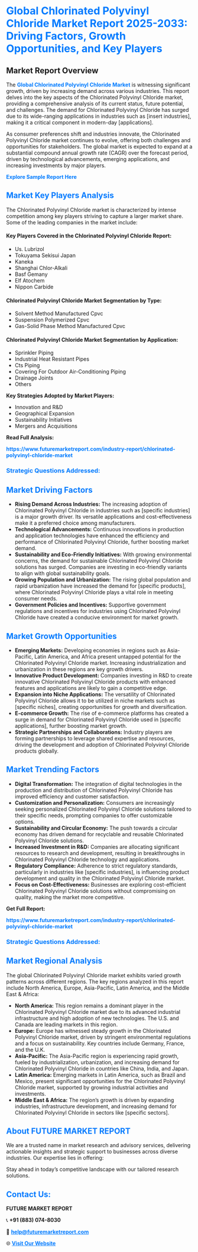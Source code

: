 <h1 style="color: #007BFF;">Global Chlorinated Polyvinyl Chloride Market Report 2025-2033: Driving Factors, Growth Opportunities, and Key Players</h1>

<section id="overview">
<h2>Market Report Overview</h2>
<p>The <a href="https://www.futuremarketreport.com/industry-report/chlorinated-polyvinyl-chloride-market" style="color: #007BFF; text-decoration: none;"><strong>Global Chlorinated Polyvinyl Chloride Market</strong></a> is witnessing significant growth, driven by increasing demand across various industries. This report delves into the key aspects of the Chlorinated Polyvinyl Chloride market, providing a comprehensive analysis of its current status, future potential, and challenges. The demand for Chlorinated Polyvinyl Chloride has surged due to its wide-ranging applications in industries such as [insert industries], making it a critical component in modern-day [applications].</p>
<p>As consumer preferences shift and industries innovate, the Chlorinated Polyvinyl Chloride market continues to evolve, offering both challenges and opportunities for stakeholders. The global market is expected to expand at a substantial compound annual growth rate (CAGR) over the forecast period, driven by technological advancements, emerging applications, and increasing investments by major players.</p>
</section>

<section id="overview">
<p><a href="https://www.futuremarketreport.com/request-sample/reportId=29948" style="color: #007BFF; text-decoration: none;"><strong>Explore Sample Report Here</strong></a></p>
</section>

<section id="key-players">
<h2 style="color: #007BFF;">Market Key Players Analysis</h2>
<p>The Chlorinated Polyvinyl Chloride market is characterized by intense competition among key players striving to capture a larger market share. Some of the leading companies in the market include:</p>
<h4>Key Players Covered in the Chlorinated Polyvinyl Chloride Report:</h4>
<ul><li>Us. Lubrizol</li><li>Tokuyama Sekisui Japan</li><li>Kaneka</li><li>Shanghai Chlor-Alkali</li><li>Basf Gemany</li><li>Elf Atochem</li><li>Nippon Carbide</li></ul>
<h4>Chlorinated Polyvinyl Chloride Market Segmentation by Type:</h4>
<ul><li>Solvent Method Manufactured Cpvc</li><li>Suspension Polymerized Cpvc</li><li>Gas-Solid Phase Method Manufactured Cpvc</li></ul>

<h4>Chlorinated Polyvinyl Chloride Market Segmentation by Application:</h4>
<ul><li>Sprinkler Piping</li><li>Industrial Heat Resistant Pipes</li><li>Cts Piping</li><li>Covering For Outdoor Air-Conditioning Piping</li><li>Drainage Joints</li><li>Others</li></ul>
<p><strong>Key Strategies Adopted by Market Players:</strong></p>
<ul>
<li>Innovation and R&D</li>
<li>Geographical Expansion</li>
<li>Sustainability Initiatives</li>
<li>Mergers and Acquisitions</li>
</ul>
</section>

<section>
<p><strong>Read Full Analysis: </strong></p><a href="https://www.futuremarketreport.com/industry-report/chlorinated-polyvinyl-chloride-market" style="color: #007BFF; text-decoration: none;"><strong>https://www.futuremarketreport.com/industry-report/chlorinated-polyvinyl-chloride-market</strong></a>
<h3 style="color: #007BFF;">Strategic Questions Addressed:</h3>
</section>

<section id="driving-factors">
<h2 style="color: #007BFF;">Market Driving Factors</h2>
<ul>
<li><strong>Rising Demand Across Industries:</strong> The increasing adoption of Chlorinated Polyvinyl Chloride in industries such as [specific industries] is a major growth driver. Its versatile applications and cost-effectiveness make it a preferred choice among manufacturers.</li>
<li><strong>Technological Advancements:</strong> Continuous innovations in production and application technologies have enhanced the efficiency and performance of Chlorinated Polyvinyl Chloride, further boosting market demand.</li>
<li><strong>Sustainability and Eco-Friendly Initiatives:</strong> With growing environmental concerns, the demand for sustainable Chlorinated Polyvinyl Chloride solutions has surged. Companies are investing in eco-friendly variants to align with global sustainability goals.</li>
<li><strong>Growing Population and Urbanization:</strong> The rising global population and rapid urbanization have increased the demand for [specific products], where Chlorinated Polyvinyl Chloride plays a vital role in meeting consumer needs.</li>
<li><strong>Government Policies and Incentives:</strong> Supportive government regulations and incentives for industries using Chlorinated Polyvinyl Chloride have created a conducive environment for market growth.</li>
</ul>
</section>

<section id="growth-opportunities">
<h2 style="color: #007BFF;">Market Growth Opportunities</h2>
<ul>
<li><strong>Emerging Markets:</strong> Developing economies in regions such as Asia-Pacific, Latin America, and Africa present untapped potential for the Chlorinated Polyvinyl Chloride market. Increasing industrialization and urbanization in these regions are key growth drivers.</li>
<li><strong>Innovative Product Development:</strong> Companies investing in R&D to create innovative Chlorinated Polyvinyl Chloride products with enhanced features and applications are likely to gain a competitive edge.</li>
<li><strong>Expansion into Niche Applications:</strong> The versatility of Chlorinated Polyvinyl Chloride allows it to be utilized in niche markets such as [specific niches], creating opportunities for growth and diversification.</li>
<li><strong>E-commerce Growth:</strong> The rise of e-commerce platforms has created a surge in demand for Chlorinated Polyvinyl Chloride used in [specific applications], further boosting market growth.</li>
<li><strong>Strategic Partnerships and Collaborations:</strong> Industry players are forming partnerships to leverage shared expertise and resources, driving the development and adoption of Chlorinated Polyvinyl Chloride products globally.</li>
</ul>
</section>

<section id="trending-factors">
<h2 style="color: #007BFF;">Market Trending Factors</h2>
<ul>
<li><strong>Digital Transformation:</strong> The integration of digital technologies in the production and distribution of Chlorinated Polyvinyl Chloride has improved efficiency and customer satisfaction.</li>
<li><strong>Customization and Personalization:</strong> Consumers are increasingly seeking personalized Chlorinated Polyvinyl Chloride solutions tailored to their specific needs, prompting companies to offer customizable options.</li>
<li><strong>Sustainability and Circular Economy:</strong> The push towards a circular economy has driven demand for recyclable and reusable Chlorinated Polyvinyl Chloride solutions.</li>
<li><strong>Increased Investment in R&D:</strong> Companies are allocating significant resources to research and development, resulting in breakthroughs in Chlorinated Polyvinyl Chloride technology and applications.</li>
<li><strong>Regulatory Compliance:</strong> Adherence to strict regulatory standards, particularly in industries like [specific industries], is influencing product development and quality in the Chlorinated Polyvinyl Chloride market.</li>
<li><strong>Focus on Cost-Effectiveness:</strong> Businesses are exploring cost-efficient Chlorinated Polyvinyl Chloride solutions without compromising on quality, making the market more competitive.</li>
</ul>
</section>

<section>
<p><strong>Get Full Report: </strong></p><a href="https://www.futuremarketreport.com/industry-report/chlorinated-polyvinyl-chloride-market" style="color: #007BFF; text-decoration: none;"><strong>https://www.futuremarketreport.com/industry-report/chlorinated-polyvinyl-chloride-market</strong></a>
<h3 style="color: #007BFF;">Strategic Questions Addressed:</h3>
</section>


<section id="regional-analysis">
<h2 style="color: #007BFF;">Market Regional Analysis</h2>
<p>The global Chlorinated Polyvinyl Chloride market exhibits varied growth patterns across different regions. The key regions analyzed in this report include North America, Europe, Asia-Pacific, Latin America, and the Middle East & Africa:</p>
<ul>
<li><strong>North America:</strong> This region remains a dominant player in the Chlorinated Polyvinyl Chloride market due to its advanced industrial infrastructure and high adoption of new technologies. The U.S. and Canada are leading markets in this region.</li>
<li><strong>Europe:</strong> Europe has witnessed steady growth in the Chlorinated Polyvinyl Chloride market, driven by stringent environmental regulations and a focus on sustainability. Key countries include Germany, France, and the U.K.</li>
<li><strong>Asia-Pacific:</strong> The Asia-Pacific region is experiencing rapid growth, fueled by industrialization, urbanization, and increasing demand for Chlorinated Polyvinyl Chloride in countries like China, India, and Japan.</li>
<li><strong>Latin America:</strong> Emerging markets in Latin America, such as Brazil and Mexico, present significant opportunities for the Chlorinated Polyvinyl Chloride market, supported by growing industrial activities and investments.</li>
<li><strong>Middle East & Africa:</strong> The region’s growth is driven by expanding industries, infrastructure development, and increasing demand for Chlorinated Polyvinyl Chloride in sectors like [specific sectors].</li>
</ul>
</section>

<footer>
<h2 style="color: #007BFF;">About FUTURE MARKET REPORT</h2>
<p>We are a trusted name in market research and advisory services, delivering actionable insights and strategic support to businesses across diverse industries. Our expertise lies in offering:</p>

<p>Stay ahead in today’s competitive landscape with our tailored research solutions.</p>

<h2 style="color: #007BFF;">Contact Us:</h2>
<p><strong>FUTURE MARKET REPORT</strong></p>
<p>📞 <strong>+91 (883) 074-8030</strong></p>
<p>📧 <strong><a href="mailto:help@futuremarketreport.com" style="color: #007BFF;">help@futuremarketreport.com</a></strong></p>
<p>🌐 <strong><a href="https://www.futuremarketreport.com/" style="color: #007BFF;">Visit Our Website</a></strong></p>
</footer>